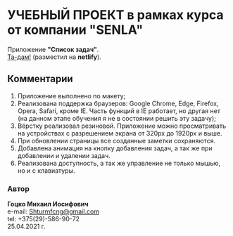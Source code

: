 # УЧЕБНЫЙ ПРОЕКТ в рамках курса от компании "SENLA"  
 Приложение **"Список задач"**.  
 [Та-дам!](https://shturmfcng-to-do-list.netlify.app/) (разместил на **netlify**).  

 ## Комментарии  
 1. Приложение выполнено по макету;  
 2. Реализована поддержка браузеров: Google Chrome, Edge, Firefox, Opera, Safari, кроме IE. Часть функций в IE работает, но другая нет (на данном этапе обучения я не в состоянии решить эту задачу);  
 3. Вёрстку реализовал резиновой. Приложение можно просматривать на устройствах с разрешением экрана от 320px до 1920px и выше.  
 4. При обновлении страницы все созданные заметки сохраняются.  
 5. Добавлена анимация на кнопку добавления задач, а так же при добавлении и удалении задач.  
 6. Реализована доступность, а так же управление не только мышью, но и с клавиатуры.
 ### Автор  
 **Гоцко Михаил Иосифович**  
 e-mail: <Shturmfcng@gmail.com>  
 tel: +375(29)-586-90-72  
 25.04.2021 г.
